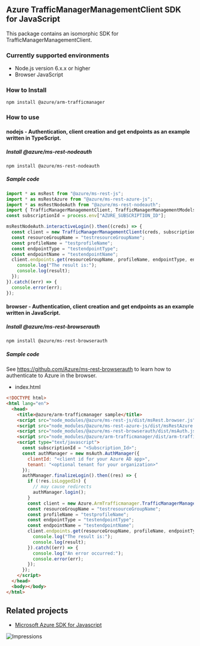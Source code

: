 ## Azure TrafficManagerManagementClient SDK for JavaScript

This package contains an isomorphic SDK for TrafficManagerManagementClient.

### Currently supported environments

- Node.js version 6.x.x or higher
- Browser JavaScript

### How to Install

```
npm install @azure/arm-trafficmanager
```

### How to use

#### nodejs - Authentication, client creation and get endpoints as an example written in TypeScript.

##### Install @azure/ms-rest-nodeauth

```
npm install @azure/ms-rest-nodeauth
```

##### Sample code

```ts
import * as msRest from "@azure/ms-rest-js";
import * as msRestAzure from "@azure/ms-rest-azure-js";
import * as msRestNodeAuth from "@azure/ms-rest-nodeauth";
import { TrafficManagerManagementClient, TrafficManagerManagementModels, TrafficManagerManagementMappers } from "@azure/arm-trafficmanager";
const subscriptionId = process.env["AZURE_SUBSCRIPTION_ID"];

msRestNodeAuth.interactiveLogin().then((creds) => {
  const client = new TrafficManagerManagementClient(creds, subscriptionId);
  const resourceGroupName = "testresourceGroupName";
  const profileName = "testprofileName";
  const endpointType = "testendpointType";
  const endpointName = "testendpointName";
  client.endpoints.get(resourceGroupName, profileName, endpointType, endpointName).then((result) => {
    console.log("The result is:");
    console.log(result);
  });
}).catch((err) => {
  console.error(err);
});
```

#### browser - Authentication, client creation and get endpoints as an example written in JavaScript.

##### Install @azure/ms-rest-browserauth

```
npm install @azure/ms-rest-browserauth
```

##### Sample code

See https://github.com/Azure/ms-rest-browserauth to learn how to authenticate to Azure in the browser.

- index.html
```html
<!DOCTYPE html>
<html lang="en">
  <head>
    <title>@azure/arm-trafficmanager sample</title>
    <script src="node_modules/@azure/ms-rest-js/dist/msRest.browser.js"></script>
    <script src="node_modules/@azure/ms-rest-azure-js/dist/msRestAzure.js"></script>
    <script src="node_modules/@azure/ms-rest-browserauth/dist/msAuth.js"></script>
    <script src="node_modules/@azure/arm-trafficmanager/dist/arm-trafficmanager.js"></script>
    <script type="text/javascript">
      const subscriptionId = "<Subscription_Id>";
      const authManager = new msAuth.AuthManager({
        clientId: "<client id for your Azure AD app>",
        tenant: "<optional tenant for your organization>"
      });
      authManager.finalizeLogin().then((res) => {
        if (!res.isLoggedIn) {
          // may cause redirects
          authManager.login();
        }
        const client = new Azure.ArmTrafficmanager.TrafficManagerManagementClient(res.creds, subscriptionId);
        const resourceGroupName = "testresourceGroupName";
        const profileName = "testprofileName";
        const endpointType = "testendpointType";
        const endpointName = "testendpointName";
        client.endpoints.get(resourceGroupName, profileName, endpointType, endpointName).then((result) => {
          console.log("The result is:");
          console.log(result);
        }).catch((err) => {
          console.log("An error occurred:");
          console.error(err);
        });
      });
    </script>
  </head>
  <body></body>
</html>
```

## Related projects

- [Microsoft Azure SDK for Javascript](https://github.com/Azure/azure-sdk-for-js)


![Impressions](https://azure-sdk-impressions.azurewebsites.net/api/impressions/azure-sdk-for-js%2Fpackages%2F%40azure%2Farm-trafficmanager%2FREADME.png)
